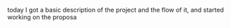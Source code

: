 today I got a basic description of the project and the flow of it,
and started working on the proposa
